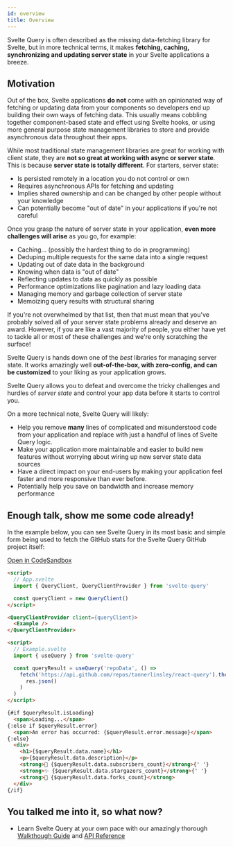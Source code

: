 ```yaml
---
id: overview
title: Overview
---
```


Svelte Query is often described as the missing data-fetching library for Svelte, but in more technical terms, it makes **fetching, caching, synchronizing and updating server state** in your Svelte applications a breeze.

## Motivation

Out of the box, Svelte applications **do not** come with an opinionated way of fetching or updating data from your components so developers end up building their own ways of fetching data. This usually means cobbling together component-based state and effect using Svelte hooks, or using more general purpose state management libraries to store and provide asynchronous data throughout their apps.

While most traditional state management libraries are great for working with client state, they are **not so great at working with async or server state**. This is because **server state is totally different**. For starters, server state:

- Is persisted remotely in a location you do not control or own
- Requires asynchronous APIs for fetching and updating
- Implies shared ownership and can be changed by other people without your knowledge
- Can potentially become "out of date" in your applications if you're not careful

Once you grasp the nature of server state in your application, **even more challenges will arise** as you go, for example:

- Caching... (possibly the hardest thing to do in programming)
- Deduping multiple requests for the same data into a single request
- Updating out of date data in the background
- Knowing when data is "out of date"
- Reflecting updates to data as quickly as possible
- Performance optimizations like pagination and lazy loading data
- Managing memory and garbage collection of server state
- Memoizing query results with structural sharing

If you're not overwhelmed by that list, then that must mean that you've probably solved all of your server state problems already and deserve an award. However, if you are like a vast majority of people, you either have yet to tackle all or most of these challenges and we're only scratching the surface!

Svelte Query is hands down one of the _best_ libraries for managing server state. It works amazingly well **out-of-the-box, with zero-config, and can be customized** to your liking as your application grows.

Svelte Query allows you to defeat and overcome the tricky challenges and hurdles of _server state_ and control your app data before it starts to control you.

On a more technical note, Svelte Query will likely:

- Help you remove **many** lines of complicated and misunderstood code from your application and replace with just a handful of lines of Svelte Query logic.
- Make your application more maintainable and easier to build new features without worrying about wiring up new server state data sources
- Have a direct impact on your end-users by making your application feel faster and more responsive than ever before.
- Potentially help you save on bandwidth and increase memory performance

## Enough talk, show me some code already!

In the example below, you can see Svelte Query in its most basic and simple form being used to fetch the GitHub stats for the Svelte Query GitHub project itself:

[Open in CodeSandbox](https://codesandbox.io/s/github/tannerlinsley/react-query/tree/master/examples/simple)

```markdown
<script>
  // App.svelte
  import { QueryClient, QueryClientProvider } from 'svelte-query'

  const queryClient = new QueryClient()
</script>

<QueryClientProvider client={queryClient}>
  <Example />
</QueryClientProvider>

```

```markdown
<script>
  // Example.svelte
  import { useQuery } from 'svelte-query'

  const queryResult = useQuery('repoData', () =>
    fetch('https://api.github.com/repos/tannerlinsley/react-query').then(res =>
      res.json()
    )
  )
</script>

{#if $queryResult.isLoading}
  <span>Loading...</span>
{:else if $queryResult.error}
  <span>An error has occurred: {$queryResult.error.message}</span>
{:else}
  <div>
    <h1>{$queryResult.data.name}</h1>
    <p>{$queryResult.data.description}</p>
    <strong>👀 {$queryResult.data.subscribers_count}</strong>{' '}
    <strong>✨ {$queryResult.data.stargazers_count}</strong>{' '}
    <strong>🍴 {$queryResult.data.forks_count}</strong>
  </div>
{/if}

```

## You talked me into it, so what now?

- Learn Svelte Query at your own pace with our amazingly thorough [Walkthough Guide](../installation) and [API Reference](../reference/useQuery)
